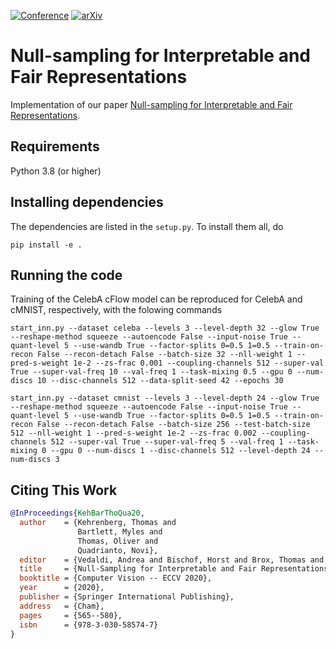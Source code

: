 [![Conference](http://img.shields.io/badge/ECCV-2020-4b44ce.svg)](https://www.ecva.net/papers/eccv_2020/papers_ECCV/papers/123710562.pdf)
[![arXiv](https://img.shields.io/badge/arXiv-2008.05248-b31b1b.svg)](https://arxiv.org/abs/2008.05248)


# Null-sampling for Interpretable and Fair Representations

Implementation of our paper [Null-sampling for Interpretable and Fair Representations](https://arxiv.org/abs/2008.05248).

## Requirements

Python 3.8 (or higher)

## Installing dependencies

The dependencies are listed in the `setup.py`.
To install them all, do

```
pip install -e .
```

## Running the code
Training of the CelebA cFlow model can be reproduced for CelebA and cMNIST, respectively,
with the folowing commands

```
start_inn.py --dataset celeba --levels 3 --level-depth 32 --glow True --reshape-method squeeze --autoencode False --input-noise True --quant-level 5 --use-wandb True --factor-splits 0=0.5 1=0.5 --train-on-recon False --recon-detach False --batch-size 32 --nll-weight 1 --pred-s-weight 1e-2 --zs-frac 0.001 --coupling-channels 512 --super-val True --super-val-freq 10 --val-freq 1 --task-mixing 0.5 --gpu 0 --num-discs 10 --disc-channels 512 --data-split-seed 42 --epochs 30
```

```
start_inn.py --dataset cmnist --levels 3 --level-depth 24 --glow True --reshape-method squeeze --autoencode False --input-noise True --quant-level 5 --use-wandb True --factor-splits 0=0.5 1=0.5 --train-on-recon False --recon-detach False --batch-size 256 --test-batch-size 512 --nll-weight 1 --pred-s-weight 1e-2 --zs-frac 0.002 --coupling-channels 512 --super-val True --super-val-freq 5 --val-freq 1 --task-mixing 0 --gpu 0 --num-discs 1 --disc-channels 512 --level-depth 24 --num-discs 3
```
## Citing This Work

```bibtex
@InProceedings{KehBarThoQua20,
  author    = {Kehrenberg, Thomas and 
               Bartlett, Myles and 
               Thomas, Oliver and 
               Quadrianto, Novi},
  editor    = {Vedaldi, Andrea and Bischof, Horst and Brox, Thomas and Frahm, Jan-Michael},
  title     = {Null-Sampling for Interpretable and Fair Representations},
  booktitle = {Computer Vision -- ECCV 2020},
  year      = {2020},
  publisher = {Springer International Publishing},
  address   = {Cham},
  pages     = {565--580},
  isbn      = {978-3-030-58574-7}
}
```

